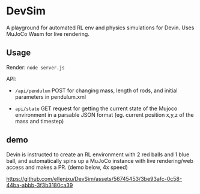 # DevSim

A playground for automated RL env and physics simulations for Devin. Uses MuJoCo Wasm for live rendering.

## Usage

Render: `node server.js`

API:

- `/api/pendulum` POST for changing mass, length of rods, and initial parameters in pendulum.xml

- `api/state` GET request for getting the current state of the Mujoco environment in a parsable JSON format (eg. current position x,y,z of the mass and timestep)

## demo

Devin is instructed to create an RL environment with 2 red balls and 1 blue ball, and automatically spins up a MuJoCo instance with live rendering/web access and makes a PR. (demo below, 4x speed)

https://github.com/ellenjxu/DevSim/assets/56745453/3be93afc-0c58-44ba-abbb-3f3b3180ca39
